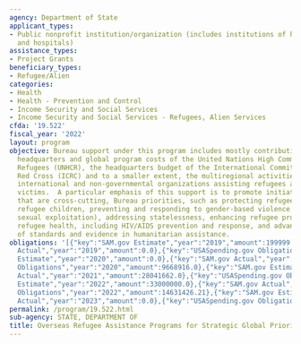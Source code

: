 ```yaml
---
agency: Department of State
applicant_types:
- Public nonprofit institution/organization (includes institutions of higher education
  and hospitals)
assistance_types:
- Project Grants
beneficiary_types:
- Refugee/Alien
categories:
- Health
- Health - Prevention and Control
- Income Security and Social Services
- Income Security and Social Services - Refugees, Alien Services
cfda: '19.522'
fiscal_year: '2022'
layout: program
objective: Bureau support under this program includes mostly contributions to the
  headquarters and global program costs of the United Nations High Commissioner for
  Refugees (UNHCR), the headquarters budget of the International Committee of the
  Red Cross (ICRC) and to a smaller extent, the multiregional activities of other
  international and non-governmental organizations assisting refugees and other conflict
  victims.  A particular emphasis of this support is to promote initiatives in areas
  that are cross-cutting, Bureau priorities, such as protecting refugee women and
  refugee children, preventing and responding to gender-based violence (including
  sexual exploitation), addressing statelessness, enhancing refugee protection, improving
  refugee health, including HIV/AIDS prevention and response, and advancing the use
  of standards and evidence in humanitarian assistance.
obligations: '[{"key":"SAM.gov Estimate","year":"2019","amount":199999.0},{"key":"SAM.gov
  Actual","year":"2019","amount":0.0},{"key":"USASpending.gov Obligations","year":"2019","amount":7647997.71},{"key":"SAM.gov
  Estimate","year":"2020","amount":0.0},{"key":"SAM.gov Actual","year":"2020","amount":6973995.0},{"key":"USASpending.gov
  Obligations","year":"2020","amount":9668916.0},{"key":"SAM.gov Estimate","year":"2021","amount":7200000.0},{"key":"SAM.gov
  Actual","year":"2021","amount":28041662.0},{"key":"USASpending.gov Obligations","year":"2021","amount":23439689.22},{"key":"SAM.gov
  Estimate","year":"2022","amount":33000000.0},{"key":"SAM.gov Actual","year":"2022","amount":11978989.0},{"key":"USASpending.gov
  Obligations","year":"2022","amount":14631426.21},{"key":"SAM.gov Estimate","year":"2023","amount":0.0},{"key":"SAM.gov
  Actual","year":"2023","amount":0.0},{"key":"USASpending.gov Obligations","year":"2023","amount":-61457.81}]'
permalink: /program/19.522.html
sub-agency: STATE, DEPARTMENT OF
title: Overseas Refugee Assistance Programs for Strategic Global Priorities
---
```

